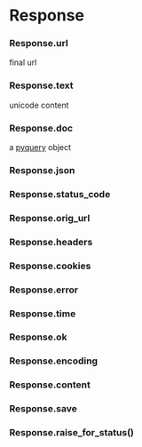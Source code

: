 Response
========

### Response.url
final url

### Response.text
unicode content

### Response.doc
a [pyquery](https://pythonhosted.org/pyquery/) object

### Response.json

### Response.status_code

### Response.orig_url

### Response.headers

### Response.cookies

### Response.error

### Response.time

### Response.ok

### Response.encoding

### Response.content

### Response.save

### Response.raise_for_status()
